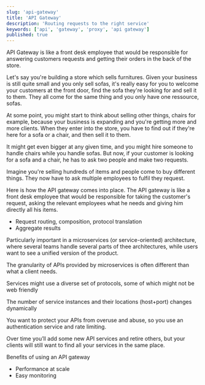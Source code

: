 ```yaml
---
slug: 'api-gateway'
title: 'API Gateway'
description: 'Routing requests to the right service'
keywords: ['api', 'gateway', 'proxy', 'api gateway']
published: true
---
```


API Gateway is like a front desk employee that would be responsible for answering customers requests and getting their orders in the back of the store.

Let's say you're building a store which sells furnitures. Given your business is still quite small and you only sell sofas, it's really easy for you to welcome your customers at the front door, find the sofa they're looking for and sell it to them. They all come for the same thing and you only have one ressource, sofas.

At some point, you might start to think about selling other things, chairs for example, because your business is expanding and you're getting more and more clients. When they enter into the store, you have to find out if they're here for a sofa or a chair, and then sell it to them.

It might get even bigger at any given time, and you might hire someone to handle chairs while you handle sofas. But now, if your customer is looking for a sofa and a chair, he has to ask two people and make two requests.

Imagine you're selling hundreds of items and people come to buy different things. They now have to ask multiple employees to fulfil they request.

Here is how the API gateway comes into place. The API gateway is like a front desk employee that would be responsible for taking the customer's request, asking the relevant employees what he needs and giving him directly all his items.

- Request routing, composition, protocol translation
- Aggregate results

Particularly important in a microservices (or service-oriented) architecture, where several teams handle several parts of thee architectures, while users want to see a unified version of the product.

The granularity of APIs provided by microservices is often different than what a client needs.

Services might use a diverse set of protocols, some of which might not be web friendly

The number of service instances and their locations (host+port) changes dynamically

You want to protect your APIs from overuse and abuse, so you use an authentication service and rate limiting.

Over time you’ll add some new API services and retire others, but your clients will still want to find all your services in the same place.

Benefits of using an API gateway

- Performance at scale
- Easy monitoring
